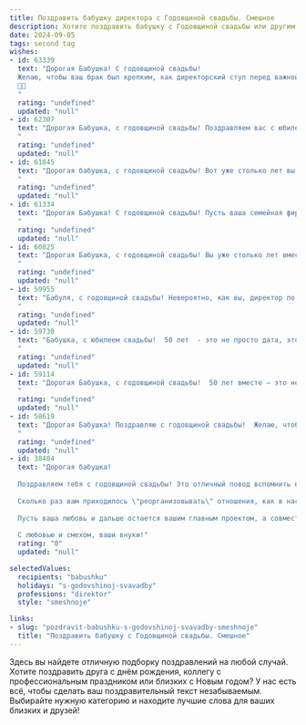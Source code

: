```yaml
---
title: Поздравить бабушку директора с Годовщиной свадьбы. Смешное
description: Хотите поздравить бабушку с Годовщиной свадьбы или другим праздником? Наш ИИ создаст незабываемое поздравление, а вы обязательно выделитесь среди других.  
date: 2024-09-05
tags: second tag
wishes:
- id: 63339
  text: "Дорогая Бабушка! С годовщиной свадьбы!
  Желаю, чтобы ваш брак был крепким, как директорский стул перед важной встречей, и чтобы любовь горела ярким пламенем, как отчет о годовой прибыли!
  🥳🥂
  "
  rating: "undefined"
  updated: "null"
- id: 62307
  text: "Дорогая Бабушка, с годовщиной свадьбы! Поздравляем вас с юбилеем, который, надеемся, будет таким же ярким и многогранным, как ваш профессиональный путь директора!  Желаем вам, чтобы все ваши решения в жизни были такими же верными, как ваши управленческие стратегии,  и чтобы ваш семейный бизнес процветал не меньше, чем ваш  концерн! 😊
  "
  rating: "undefined"
  updated: "null"
- id: 61845
  text: "Дорогая бабушка, с годовщиной свадьбы! Вот уже столько лет вы управляете этой большой семьей, как настоящий директор, только вместо совещаний - семейные обеды, а вместо отчётов - внуки! Желаем вам еще долгих лет счастья, любви и крепких нервов - ведь управлять такой большой компанией непросто! 😉
  "
  rating: "undefined"
  updated: "null"
- id: 61334
  text: "Дорогая Бабушка! С годовщиной свадьбы! Пусть ваша семейная фирма \"Директор и Директорша\" процветает еще много-много лет, а акционеры (то есть, мы) всегда будут получать только дивиденды в виде любви, счастья и вкусных пирожков!
  "
  rating: "undefined"
  updated: "null"
- id: 60825
  text: "Дорогая Бабушка, с годовщиной свадьбы! Вы уже столько лет вместе, что, наверное, даже директорское кресло не такое удобное, как быть рядом с любимым человеком! 😉 Желаю вам еще много счастливых лет, чтобы вы могли продолжать удивлять друг друга, как в первый день знакомства! 🎉
  "
  rating: "undefined"
  updated: "null"
- id: 59955
  text: "Бабуля, с годовщиной свадьбы! Невероятно, как вы, директор по семейному счастью, умудрились продержаться столько лет в этой непростой должности!  Желаем вам, чтобы ваш семейный бизнес процветал и дальше, принося только прибыль - любовь, радость и внуков!
  "
  rating: "undefined"
  updated: "null"
- id: 59730
  text: "Бабушка, с юбилеем свадьбы!  50 лет  - это не просто дата, это  целый век  любви,  терпения и, конечно же, мастерства в управлении домашним бизнесом.  Ты  -  директор семейной корпорации,  за эти годы выстроила  империю  из любви,  уютных  вечеров и внуков.   Желаю  тебе  еще  столько же   лет   счастливой  жизни  и   чтобы   твои   акционеры —   внуки   —  всегда   приносили   только   радость.
  "
  rating: "undefined"
  updated: "null"
- id: 59114
  text: "Дорогая Бабушка, с годовщиной свадьбы!  50 лет вместе – это не просто юбилей, это свидетельство того, что ты сумела не только не потерять голову, но и до сих пор управлять директором без единой жалобы! 😉  Желаю вам, как и прежде,  любви,  гармонии и  новых (и не очень) приключений!
  "
  rating: "undefined"
  updated: "null"
- id: 58619
  text: "Дорогая Бабушка! Поздравляю с годовщиной свадьбы!  Желаю, чтобы ваша любовь была крепче, чем старые советские диваны, а семейный бюджет –  прочнее, чем директорский сейф! 🥳
  "
  rating: "undefined"
  updated: "null"
- id: 38404
  text: "Дорогая бабушка!
  
  Поздравляем тебя с годовщиной свадьбы! Это отличный повод вспомнить все те годы, когда вы с дедом покоряли вершины совместной жизни, как директора на логистическом семинаре!
  
  Сколько раз вам приходилось \"реорганизовывать\" отношения, как в настоящем бизнесе, чтобы достичь желаемого результата! И где бы вы ни находились, всегда находили оптимальные решения — и сегодня вы показываете нам, как эффективно управлять семейным бюджетом и запасами варенья.
  
  Пусть ваша любовь и дальше остается вашим главным проектом, а совместные идеи взлетают, как хорошая презентация на важной встрече! Желаем вам новых \"инновационных\" идей, незабываемых моментов и, конечно же, здоровья, чтобы еще много лет праздновать ваши достижения вместе!
  
  С любовью и смехом, ваши внуки!"
  rating: "0"
  updated: "null"

selectedValues:
  recipients: "babushku"
  holidays: "s-godovshinoj-svavadby"
  professions: "direktor"
  style: "smeshnoje"

links:
- slug: "pozdravit-babushku-s-godovshinoj-svavadby-smeshnoje"
  title: "Поздравить бабушку с Годовщиной свадьбы. Смешное"
---
```


Здесь вы найдете отличную подборку поздравлений на любой случай. 
Хотите поздравить друга с днём рождения, коллегу с профессиональным праздником или близких с Новым годом? У нас есть всё, чтобы сделать ваш поздравительный текст незабываемым. Выбирайте нужную категорию и находите лучшие слова для ваших близких и друзей!
